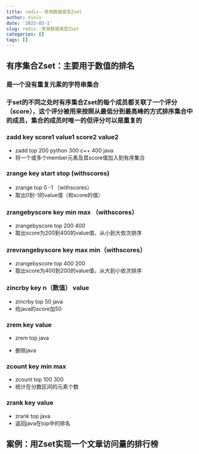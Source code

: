 ```yaml
---
title: redis--常用数据类型Zset
author: Xinlu
date: '2023-03-1'
slug: redis--常用数据类型Zset
categories: []
tags: []
---
```




## 有序集合Zset：主要用于数值的排名

###  是一个没有重复元素的字符串集合

### 于set的不同之处时有序集合Zset的每个成员都关联了一个评分（score），这个评分被用来按照从最低分到最高峰的方式排序集合中的成员，集合的成员时唯一的但评分可以是重复的



### zadd key  score1 value1 score2  value2

- zadd  top  200  python  300  c++  400  java
- 将一个或多个member元素及其score值加入到有序集合



### zrange  key  start stop  (withscores)

- zrange top 0 -1 （withscores）
- 取出0到-1的value值（和score的值）



### zrangebyscore  key  min   max （withscores）

- zrangebyscore top   200  400
- 取出score为200到400的value值，从小到大依次排序



### zrevrangebyscore  key  max   min（withscores）

- zrangebyscore top   400  200
- 取出score为400到200的value值，从大到小依次排序



### zincrby  key  n（数值） value

- zincrby  top  50  java
- 给java的score加50



### zrem key value

- zrem top java

- 删除java



### zcount  key  min  max

- zcount  top 100  300
- 统计在分数区间的元素个数



### zrank key  value

- zrank top java
- 返回java在top中的排名





## 案例：用Zset实现一个文章访问量的排行榜


